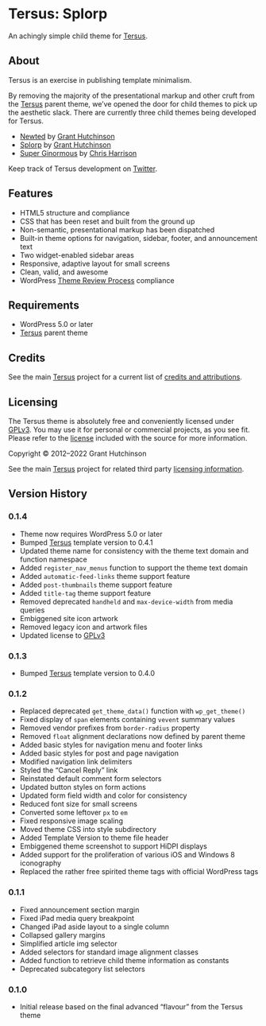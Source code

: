 
# Tersus: Splorp

An achingly simple child theme for [Tersus](https://github.com/splorp/tersus/).


## About

Tersus is an exercise in publishing template minimalism.

By removing the majority of the presentational markup and other cruft from the [Tersus](https://github.com/splorp/tersus/) parent theme, we’ve opened the door for child themes to pick up the aesthetic slack. There are currently three child themes being developed for Tersus.

+ [Newted](https://github.com/splorp/newted/) by [Grant Hutchinson](https://splorp.me/)
+ [Splorp](https://github.com/splorp/splorp/) by [Grant Hutchinson](https://splorp.me/)
+ [Super Ginormous](https://github.com/cdharrison/super-ginormous) by [Chris Harrison](http://cdharrison.com/)

Keep track of Tersus development on [Twitter](https://twitter.com/tersustheme).


## Features

+ HTML5 structure and compliance
+ CSS that has been reset and built from the ground up
+ Non-semantic, presentational markup has been dispatched
+ Built-in theme options for navigation, sidebar, footer, and announcement text
+ Two widget-enabled sidebar areas
+ Responsive, adaptive layout for small screens
+ Clean, valid, and awesome
+ WordPress [Theme Review Process](https://make.wordpress.org/themes/handbook/review/) compliance


## Requirements

* WordPress 5.0 or later
* [Tersus](https://github.com/splorp/tersus/) parent theme


## Credits

See the main [Tersus](https://github.com/splorp/tersus/) project for a current list of [credits and attributions](https://github.com/splorp/tersus/#credits).


## Licensing

The Tersus theme is absolutely free and conveniently licensed under [GPLv3](https://www.gnu.org/licenses/gpl-3.0.html). You may use it for personal or commercial projects, as you see fit. Please refer to the [license](https://github.com/splorp/tersus/blob/master/license.txt) included with the source for more information.

Copyright © 2012–2022 Grant Hutchinson

See the main [Tersus](https://github.com/splorp/tersus/) project for related third party [licensing information](https://github.com/splorp/tersus/#licensing).


## Version History

### 0.1.4

+ Theme now requires WordPress 5.0 or later
+ Bumped [Tersus](https://github.com/splorp/tersus/) template version to 0.4.1
+ Updated theme name for consistency with the theme text domain and function namespace
+ Added `register_nav_menus` function to support the theme text domain
+ Added `automatic-feed-links` theme support feature
+ Added `post-thumbnails` theme support feature
+ Added `title-tag` theme support feature
+ Removed deprecated `handheld` and `max-device-width` from media queries 
+ Embiggened site icon artwork
+ Removed legacy icon and artwork files
+ Updated license to [GPLv3](https://www.gnu.org/licenses/gpl-3.0.html)


### 0.1.3

+ Bumped [Tersus](https://github.com/splorp/tersus/) template version to 0.4.0


### 0.1.2

+ Replaced deprecated `get_theme_data()` function with `wp_get_theme()`
+ Fixed display of `span` elements containing `vevent` summary values 
+ Removed vendor prefixes from `border-radius` property
+ Removed `float` alignment declarations now defined by parent theme
+ Added basic styles for navigation menu and footer links
+ Added basic styles for post and page navigation
+ Modified navigation link delimiters
+ Styled the “Cancel Reply” link
+ Reinstated default comment form selectors
+ Updated button styles on form actions
+ Updated form field width and color for consistency
+ Reduced font size for small screens
+ Converted some leftover `px` to `em`
+ Fixed responsive image scaling
+ Moved theme CSS into style subdirectory
+ Added Template Version to theme file header
+ Embiggened theme screenshot to support HiDPI displays
+ Added support for the proliferation of various iOS and Windows 8 iconography
+ Replaced the rather free spirited theme tags with official WordPress tags


### 0.1.1

+ Fixed announcement section margin
+ Fixed iPad media query breakpoint
+ Changed iPad aside layout to a single column
+ Collapsed gallery margins
+ Simplified article img selector
+ Added selectors for standard image alignment classes
+ Added function to retrieve child theme information as constants
+ Deprecated subcategory list selectors


### 0.1.0

+ Initial release based on the final advanced “flavour” from the Tersus theme
